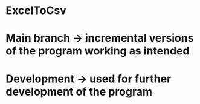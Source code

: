 # ExcelToCsv
# Main branch -> incremental versions of the program working as intended
# Development -> used for further development of the program